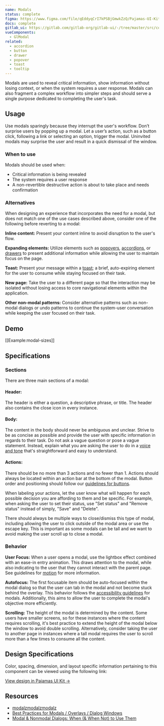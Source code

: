 ```yaml
---
name: Modals
status: complete
figma: https://www.figma.com/file/qEddyqCrI7kPSBjGmwkZzQ/Pajamas-UI-Kit?node-id=425%3A129
docs: complete
gitlab_ui: https://gitlab.com/gitlab-org/gitlab-ui/-/tree/master/src/components/base/modal
vueComponents:
  - GlModal
related:
  - accordion
  - button
  - drawer
  - popover
  - toast
  - tooltip
---
```


Modals are used to reveal critical information, show information without losing context, or when the system requires a user response. Modals can also fragment a complex workflow into simpler steps and should serve a single purpose dedicated to completing the user's task.

## Usage

Use modals sparingly because they interrupt the user's workflow. Don’t surprise users by popping up a modal. Let a user’s action, such as a button click, following a link or selecting an option, trigger the modal. Uninvited modals may surprise the user and result in a quick dismissal of the window.

### When to use

Modals should be used when:

- Critical information is being revealed
- The system requires a user response
- A non-revertible destructive action is about to take place and needs confirmation

### Alternatives

When designing an experience that incorporates the need for a modal, but does not match one of the use cases described above, consider one of the following before reverting to a modal:

**Inline content:** Present your content inline to avoid disruption to the user's flow.

**Expanding elements:** Utilize elements such as [popovers](/components/popover), [accordions](/components/accordion), or [drawers](/components/drawer) to present additional information while allowing the user to maintain focus on the page.

**Toast:** Present your message within a [toast](/components/toast); a brief, auto-expiring element for the user to consume while staying focused on their task.

**New page:** Take the user to a different page so that the interaction may be isolated without losing access to core navigational elements within the application.

**Other non-modal patterns:** Consider alternative patterns such as non-modal dialogs or undo patterns to continue the system-user conversation while keeping the user focused on their task.

## Demo

[[Example:modal-sizes]]

## Specifications

### Sections

There are three main sections of a modal:

#### Header:

The header is either a question, a descriptive phrase, or title. The header also contains the close icon in every instance.

#### Body:

The content in the body should never be ambiguous and unclear. Strive to be as concise as possible and provide the user with specific information in regards to their task. Do not ask a vague question or pose a vague statement. Instead, explain what you are asking the user to do in a [voice and tone](/content/voice-tone) that's straightforward and easy to understand.

#### Actions:

There should be no more than 3 actions and no fewer than 1. Actions should always be located within an action bar at the bottom of the modal. Button order and positioning should follow our [guidelines for buttons](/components/button).

When labeling your actions, let the user know what will happen for each possible decision you are affording to them and be specific. For example, when asking the user to set their status, use "Set status" and "Remove status" instead of simply, "Save" and "Delete".

There should always be multiple ways to close/dismiss this type of modal, including allowing the user to click outside of the modal area or use the escape key. This is important as some modals can be tall and we want to avoid making the user scroll up to close a modal.

### Behavior

**User Focus:** When a user opens a modal, use the lightbox effect combined with an ease-in entry animation. This draws attention to the modal, while also indicating to the user that they cannot interact with the parent page. See guidelines for [motion](foundations/motion) for more information.

**Autofocus:**  The first focusable item should be auto-focused within the modal dialog so that the user can tab in the modal and not become stuck behind the overlay. This behavior follows the [accessibility guidelines](https://www.w3.org/TR/wai-aria-practices/examples/dialog-modal/dialog.html) for modals. Additionally, this aims to allow the user to complete the modal's objective more efficiently.

**Scrolling:** The height of the modal is determined by the content. Some users have smaller screens, so for these instances where the content requires scrolling, it's best practice to extend the height of the modal below the window to avoid double scrolling. Alternatively, consider taking the user to another page in instances where a tall modal requires the user to scroll more than a few times to consume all the content.

## Design Specifications

Color, spacing, dimension, and layout specific information pertaining to this component can be viewed using the following link:

[View design in Pajamas UI Kit →](https://www.figma.com/file/qEddyqCrI7kPSBjGmwkZzQ/Pajamas-UI-Kit?node-id=4263%3A21)

## Resources

- [modalzmodalzmodalz](https://modalzmodalzmodalz.com/)
- [Best Practices for Modals / Overlays / Dialog Windows](https://uxplanet.org/best-practices-for-modals-overlays-dialog-windows-c00c66cddd8c)
- [Modal & Nonmodal Dialogs: When (& When Not) to Use Them](https://www.nngroup.com/articles/modal-nonmodal-dialog/)
